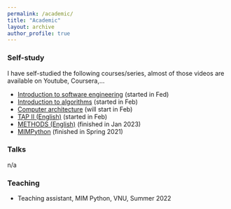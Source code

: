```yaml
---
permalink: /academic/
title: "Academic"
layout: archive
author_profile: true
---
```


### Self-study

I have self-studied the following courses/series, almost of those videos are available on Youtube, Coursera,...
- [Introduction to software engineering]() (started in Fed)
- [Introduction to algorithms](https://ocw.mit.edu/courses/6-006-introduction-to-algorithms-spring-2020/pages/calendar/) (started in Feb)
- [Computer architecture]() (will start in Feb)
- [TẠP II (English)](https://vuenglishclass.blogspot.com/) (started in Feb)
- [METHODS (English)](https://vuenglishclass.blogspot.com/) (finished in Jan 2023)
- [MIMPython](https://mimpython.github.io/) (finished in Spring 2021)

### Talks
n/a


### Teaching
- Teaching assistant, MIM Python, VNU, Summer 2022

<!-- ### Undergraduate courses -->